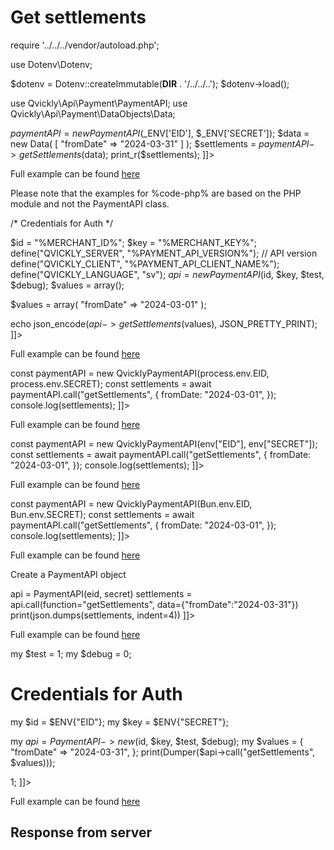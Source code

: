# Get settlements

<include from="Snippets-PaymentAPI.md" element-id="snippet-header"></include>

<tabs>
    <tab title="%code-json%">
<code-block lang="json">
<![CDATA[
{
    "credentials": {
        "id": "%MERCHANT_ID%",
        "hash": "4bb4f3729ed101501b9c79f7fec7be79da0b20190188a7b0fb0073a04c8025851ea00056857d7f724dd54392ceff97d4b8f63f6024b4ec6539bafb7daff96b2e",
        "version": "%PAYMENT_API_VERSION%",
        "client": "%PAYMENT_API_CLIENT_NAME%",
        "language": "sv",
        "time": 1714927493.389399
    },
    "data": {
        "fromDate": "2024-03-31"
    },
    "function": "getSettlements"
}
]]>
</code-block>
    </tab>

<tab title="%code-php%">
<code-block lang="php">
<![CDATA[
<?php
declare(strict_types=1);

require '../../../vendor/autoload.php';

use Dotenv\Dotenv;

$dotenv = Dotenv::createImmutable(__DIR__ . '/../../..');
$dotenv->load();

use Qvickly\Api\Payment\PaymentAPI;
use Qvickly\Api\Payment\DataObjects\Data;

$paymentAPI = new PaymentAPI($_ENV['EID'], $_ENV['SECRET']);
$data = new Data(
    [
        "fromDate" => "2024-03-31"
    ]
);
$settlements = $paymentAPI->getSettlements($data);
print_r($settlements);
]]>
</code-block>

Full example can be found [here](https://github.com/Billmate/qvickly-php-module/blob/main/examples/PaymentAPI/Simple/getSettlements.php)

Please note that the examples for %code-php% are based on the PHP module and not the PaymentAPI class.

</tab>

 <tab title="%code-phplegacy%">
<code-block lang="PHP">
<![CDATA[
<?php
include('../PaymentAPI.php');
$test = true;
$debug = false;

/* Credentials for Auth */

$id = "%MERCHANT_ID%";
$key = "%MERCHANT_KEY%";
define("QVICKLY_SERVER", "%PAYMENT_API_VERSION%"); // API version
define("QVICKLY_CLIENT", "%PAYMENT_API_CLIENT_NAME%");
define("QVICKLY_LANGUAGE", "sv");
$api = new PaymentAPI($id, $key, $test, $debug);
$values = array();

$values = array(
    "fromDate" => "2024-03-01"
);

echo json_encode($api->getSettlements($values), JSON_PRETTY_PRINT);
]]>
</code-block>

Full example can be found [here](https://github.com/Billmate/QvicklyAPISamples/blob/main/PHP.Legacy/examples/getSettlements.php)

</tab>

<tab title="%code-node%">
<code-block lang="javascript">
<![CDATA[
import { QvicklyPaymentAPI } from "../../PaymentAPI.js";

const paymentAPI = new QvicklyPaymentAPI(process.env.EID, process.env.SECRET);
const settlements = await paymentAPI.call("getSettlements", {
    fromDate: "2024-03-01",
});
console.log(settlements);
]]>
</code-block>

Full example can be found [here](https://github.com/Billmate/QvicklyAPISamples/blob/main/Node.JS/examples/PaymentAPI/getSettlements.js)

</tab>

<tab title="%code-deno%">
<code-block lang="javascript">
<![CDATA[
import {QvicklyPaymentAPI, env} from "../../PaymentAPI.ts";

const paymentAPI = new QvicklyPaymentAPI(env["EID"], env["SECRET"]);
const settlements = await paymentAPI.call("getSettlements", {
    fromDate: "2024-03-01",
});
console.log(settlements);
]]>
</code-block>

Full example can be found [here](https://github.com/Billmate/QvicklyAPISamples/blob/main/Deno/examples/PaymentAPI/getSettlements.ts)

</tab>

<tab title="%code-bun%">
<code-block lang="javascript">
<![CDATA[
import QvicklyPaymentAPI from "../../PaymentAPI";

const paymentAPI = new QvicklyPaymentAPI(Bun.env.EID, Bun.env.SECRET);
const settlements = await paymentAPI.call("getSettlements", {
    fromDate: "2024-03-01",
});
console.log(settlements);
]]>
</code-block>

Full example can be found [here](https://github.com/Billmate/QvicklyAPISamples/blob/main/Bun/examples/PaymentAPI/getSettlements.ts)

</tab>

  <tab title="%code-python%">
<code-block lang="Python">
<![CDATA[
from PaymentAPI import PaymentAPI

# Create a PaymentAPI object
api = PaymentAPI(eid, secret)
settlements = api.call(function="getSettlements", data={"fromDate":"2024-03-31"})
print(json.dumps(settlements, indent=4))
]]>
</code-block>

Full example can be found [here](https://github.com/Billmate/QvicklyAPISamples/blob/main/Python/examples/PaymentAPI/getSettlements.py)

  </tab>

<tab title="%code-perl%">
<code-block lang="perl">
<![CDATA[
#!/usr/bin/perl
use strict;
use warnings;
use JSON::PP;
use Data::Dumper;
use lib '../..';
require "PaymentAPI.pl";
require "LoadEnv.pl";
LoadEnv('../../.env');

my $test = 1;
my $debug = 0;

# Credentials for Auth
my $id = $ENV{"EID"};
my $key = $ENV{"SECRET"};

my $api = PaymentAPI->new($id, $key, $test, $debug);
my $values = {
    "fromDate" => "2024-03-31",
};
print(Dumper($api->call("getSettlements", $values)));

1;
]]>
</code-block>

Full example can be found [here](https://github.com/Billmate/QvicklyAPISamples/blob/main/Perl/examples/PaymentAPI/getSettlements.pl)

</tab>

</tabs>

## Response from server
<code-block lang="json">
<![CDATA[
{
    "credentials": {
        "hash": "66fbe90f935ed89d34970fc70837c435c7a84868b487f94a9ba4df39a6f23cb76176e12b942511823a8afe128839f1ed5d36cfe2eab3e75d51cfa39c04d12fbe",
        "logid": 1234567
    },
    "data": {
        "Settlements": [
            {
                "SettlementId": "5",
                "SettlementDate": "2024-04-29",
                "SettlementURL": "https://online.billmate.se/avrakning/12345/5-2024-04-29.pdf",
                "InvoiceIds": [
                    "12349"
                ]
            },
            {
                "SettlementId": "4",
                "SettlementDate": "2024-04-22",
                "SettlementURL": "https://online.billmate.se/avrakning/12345/4-2024-04-22.pdf",
                "InvoiceIds": [
                    "12348"
                ]
            },
            {
                "SettlementId": "3",
                "SettlementDate": "2024-04-15",
                "SettlementURL": "https://online.billmate.se/avrakning/12345/3-2024-04-15.pdf",
                "InvoiceIds": [
                    "12347"
                ]
            },
            {
                "SettlementId": "2",
                "SettlementDate": "2024-04-08",
                "SettlementURL": "https://online.billmate.se/avrakning/12345/2-2024-04-08.pdf",
                "InvoiceIds": [
                    "12346"
                ]
            },
            {
                "SettlementId": "1",
                "SettlementDate": "2024-04-02",
                "SettlementURL": "https://online.billmate.se/avrakning/12345/1-2024-04-02.pdf",
                "InvoiceIds": [
                    "12345"
                ]
            }
        ],
        "Date": "2024-05-01"
    }
}
]]>
</code-block>

<include from="Snippets-Examples.md" element-id="snippet-footer"></include>